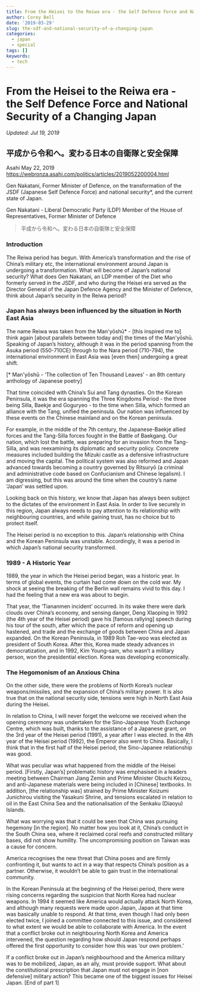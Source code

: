```yaml
---
title: From the Heisei to the Reiwa era - the Self Defence Force and National Security of a Changing Japan
author: Corey Bell
date: '2019-03-29'
slug: the-sdf-and-national-security-of-a-changing-japan
categories:
  - japan
  - special
tags: []
keywords:
  - tech
---
```

# From the Heisei to the Reiwa era - the Self Defence Force and National Security of a Changing Japan

*Updated: Jul 19, 2019*

## 平成から令和へ。変わる日本の自衛隊と安全保障
Asahi May 22, 2019\
https://webronza.asahi.com/politics/articles/2019052200004.html

Gen Nakatani, Former Minister of Defence, on the transformation of the JSDF (Japanese Self Defence Force) and national security*, and the current state of Japan.

Gen Nakatani - Liberal Democratic Party (LDP) Member of the House of Representatives, Former Minister of Defence

> 平成から令和へ。変わる日本の自衛隊と安全保障

### Introduction

The Reiwa period has begun. With America’s transformation and the rise of China’s military etc, the international environment around Japan is undergoing a transformation. What will become of Japan’s national security? What does Gen Nakatani, an LDP member of the Diet who formerly served in the JSDF, and who during the Heisei era served as the Director General of the Japan Defence Agency and the Minister of Defence, think about Japan’s security in the Reiwa period?      

### Japan has always been influenced by the situation in North East Asia

The name Reiwa was taken from the Man'yōshū* - [this inspired me to] think again [about parallels between today and] the times of the Man'yōshū. Speaking of Japan’s history, although it was in the period spanning from the Asuka period (550-710CE) through to the Nara period (710-794), the international environment in East Asia was [even then] undergoing a great shift.     

[* Man'yōshū - ‘The collection of Ten Thousand Leaves’ - an 8th century anthology of Japanese poetry]

That time coincided with China’s Sui and Tang dynasties. On the Korean Peninsula, it was the era spanning the Three Kingdoms Period - the three being Silla, Baekje and Goguryeo - to the time when Silla, which formed an alliance with the Tang, unified the peninsula. Our nation was influenced by these events on the Chinese mainland and on the Korean peninsula.    

For example, in the middle of the 7th century, the Japanese-Baekje allied forces and the Tang-Silla forces fought in the Battle of Baekgang. Our nation, which lost the battle, was preparing for an invasion from the Tang-Silla, and was reexamining its diplomatic and security policy. Concrete measures included building the Mizuki castle as a defensive infrastructure and moving the capital. The political system was also reformed and Japan advanced towards becoming a country governed by Ritsuryō (a criminal and administrative code based on Confucianism and Chinese legalism). I am digressing, but this was around the time when the country’s name ‘Japan’ was settled upon.      

Looking back on this history, we know that Japan has always been subject to the dictates of the environment in East Asia. In order to live securely in this region, Japan always needs to pay attention to its relationship with neighbouring countries, and while gaining trust, has no choice but to protect itself.    

The Heisei period is no exception to this. Japan’s relationship with China and the Korean Peninsula was unstable. Accordingly, it was a period in which Japan’s national security transformed.

### 1989 - A Historic Year

1989, the year in which the Heisei period began, was a historic year. In terms of global events, the curtain had come down on the cold war. My shock at seeing the breaking of the Berlin wall remains vivid to this day. I had the feeling that a new era was about to begin.  

That year, the ‘Tiananmen incident’ occurred. In its wake there were dark clouds over China’s economy, and sensing danger, Deng XIaoping in 1992 (the 4th year of the Heisei period) gave his [famous rallying] speech during his tour of the south, after which the pace of reform and opening up hastened, and trade and the exchange of goods between China and Japan expanded. On the Korean Peninsula, in 1989 Roh Tae-woo was elected as president of South Korea. After this, Korea made steady advances in democratization, and in 1992, Kim Young-sam, who wasn’t a military person, won the presidential election. Korea was developing economically.

### The Hegomonism of an Anxious China

On the other side, there were the problems of North Korea’s nuclear weapons/missiles, and the expansion of China’s military power. It is also true that on the national security side, tensions were high in North East Asia during the Heisei.   

In relation to China, I will never forget the welcome we received when the opening ceremony was undertaken for the Sino-Japanese Youth Exchange Centre, which was built, thanks to the assistance of a Japanese grant, on the 3rd year of the Heisei period (1991), a year after I was elected. In the 4th year of the Heisei period (1992), the Emperor also went to China. Basically, I think that in the first half of the Heisei period, the Sino-Japanee relationship was good.      

What was peculiar was what happened from the middle of the Heisei period.  [Firstly, Japan’s] problematic history was emphasised in a leaders meeting between Chairman Jiang Zemin and Prime Minister Obuchi Keizou, and anti-Japanese materials were being included in [Chinese] textbooks. In addition, [the relationship was] strained by Prime Minister Koizumi Junichirou visiting the Yasakuni Shrine, and tensions escalated in relation to oil in the East China Sea and the nationalisation of the Senkaku (Diaoyu) Islands.  

What was worrying was that it could be seen that China was pursuing hegemony [in the region]. No matter how you look at it, China’s conduct in the South China sea, where it reclaimed coral reefs and constructed military bases, did not show humility. The uncompromising position on Taiwan was a cause for concern. 

America recognises the new threat that China poses and are firmly confronting it, but wants to act in a way that respects China’s position as a partner. Otherwise, it wouldn’t be able to gain trust in the international community.  

In the Korean Peninsula at the beginning of the Heisei period, there were rising concerns regarding the suspicion that North Korea had nuclear weapons. In 1994 it seemed like America would actually attack North Korea, and although many requests were made upon Japan, Japan at that time was basically unable to respond. At that time, even though I had only been elected twice, I joined a committee connected to this issue, and considered to what extent we would be able to collaborate with America. In the event that a conflict broke out in neighbouring North Korea and America intervened, the question regarding how should Japan respond perhaps offered the first opportunity to consider how this was ‘our own problem.’         

If a conflict broke out in Japan’s neighbourhood and the America military was to be mobilized, Japan, as an ally, must provide support. What about the constitutional prescription that Japan must not engage in [non defensive] military action? This became one of the biggest issues for Heisei Japan. [End of part 1]
